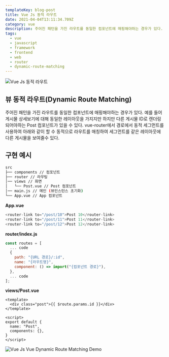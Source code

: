 ```yaml
---
templateKey: blog-post
title: Vue Js 동적 라우트
date: 2021-04-04T13:11:34.709Z
category: vue
description: 주어진 패턴을 가진 라우트를 동일한 컴포넌트에 매핑해야하는 경우가 있다. 예를 들어 게시물 상세보기에 대해 동일한 레이아웃을 가지지만 하지만 다른 게시물 ID로 렌더링되어야하는 Post 컴포넌트가 있을 수 있다. vue-router에서 경로에서 동적 세그먼트를 사용하여 아래와 같이 할 수 동적으로 라우트를 매칭하여 세그먼트를 같은 레이아웃에 다른 게시물을 보여줄수 있다.
tags:
  - vue
  - javascript
  - framework
  - frontend
  - web
  - router
  - dynamic-route-matching
---
```


![Vue Js 동적 라우트](/assets/vue-logo.png "Vue Js 동적 라우트")

## 뷰 동적 라우트(Dynamic Route Matching)

주어진 패턴을 가진 라우트를 동일한 컴포넌트에 매핑해야하는 경우가 있다. 예를 들어 게시물 상세보기에 대해 동일한 레이아웃을 가지지만 하지만 다른 게시물 ID로 렌더링되어야하는 Post 컴포넌트가 있을 수 있다. vue-router에서 경로에서 동적 세그먼트를 사용하여 아래와 같이 할 수 동적으로 라우트를 매칭하여 세그먼트를 같은 레이아웃에 다른 게시물을 보여줄수 있다.

## 구현 예시

```sh
src
├── components // 컴포넌트
├── router // 라우팅
│── views // 화면
│   └── Post.vue // Post 컴포넌트
│── main.js // 메인 (뷰인스턴스 초기화)
└── App.vue // App 컴포넌트
```

**App.vue**

```javascript
<router-link to="/post/10">Post 10</router-link>
<router-link to="/post/11">Post 11</router-link>
<router-link to="/post/12">Post 12</router-link>
```

**router/index.js**

```javascript
const routes = [
  ... code
  {
    path: "{URL 경로}/:id",
    name: "{라우트명}",
    component: () => import("{컴포넌트 경로}"),
  },
  ... code
];
```

**views/Post.vue**

```vue
<template>
  <div class="post">{{ $route.params.id }}</div>
</template>

<script>
export default {
  name: "Post",
  components: {},
}
</script>
```

![Vue Js Vue Dynamic Route Matching Demo](/assets/vue-js-vue-router-dynamic-route-matching.png "Vue Js Vue Dynamic Route Matching Demo")
